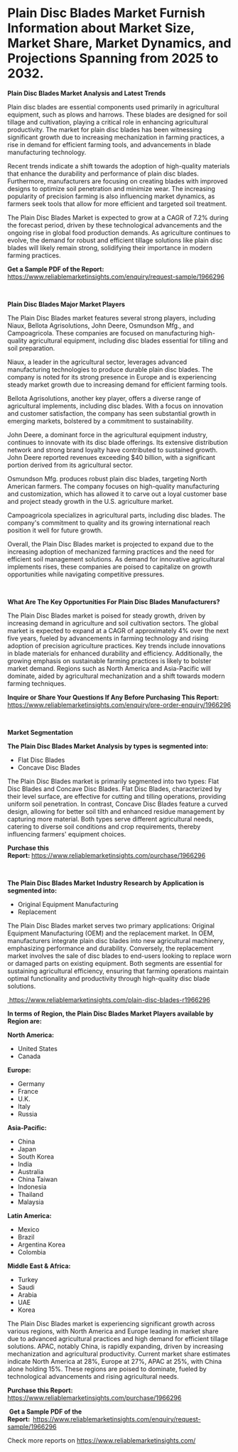 <p><h1>Plain Disc Blades Market Furnish Information about Market Size, Market Share, Market Dynamics, and Projections Spanning from 2025 to 2032.</h1></p><p><strong>Plain Disc Blades Market Analysis and Latest Trends</strong></p>
<p><p>Plain disc blades are essential components used primarily in agricultural equipment, such as plows and harrows. These blades are designed for soil tillage and cultivation, playing a critical role in enhancing agricultural productivity. The market for plain disc blades has been witnessing significant growth due to increasing mechanization in farming practices, a rise in demand for efficient farming tools, and advancements in blade manufacturing technology.</p><p>Recent trends indicate a shift towards the adoption of high-quality materials that enhance the durability and performance of plain disc blades. Furthermore, manufacturers are focusing on creating blades with improved designs to optimize soil penetration and minimize wear. The increasing popularity of precision farming is also influencing market dynamics, as farmers seek tools that allow for more efficient and targeted soil treatment.</p><p>The Plain Disc Blades Market is expected to grow at a CAGR of 7.2% during the forecast period, driven by these technological advancements and the ongoing rise in global food production demands. As agriculture continues to evolve, the demand for robust and efficient tillage solutions like plain disc blades will likely remain strong, solidifying their importance in modern farming practices.</p></p>
<p><strong>Get a Sample PDF of the Report:&nbsp;</strong> <a href="https://www.reliablemarketinsights.com/enquiry/request-sample/1966296?utm_campaign=2143&utm_medium=2&utm_source=Github&utm_content=ia&utm_term=16022025&utm_id=plain-disc-blades">https://www.reliablemarketinsights.com/enquiry/request-sample/1966296</a></p>
<p>&nbsp;</p>
<p><strong>Plain Disc Blades Major Market Players</strong></p>
<p><p>The Plain Disc Blades market features several strong players, including Niaux, Bellota Agrisolutions, John Deere, Osmundson Mfg., and Campoagricola. These companies are focused on manufacturing high-quality agricultural equipment, including disc blades essential for tilling and soil preparation.</p><p>Niaux, a leader in the agricultural sector, leverages advanced manufacturing technologies to produce durable plain disc blades. The company is noted for its strong presence in Europe and is experiencing steady market growth due to increasing demand for efficient farming tools.</p><p>Bellota Agrisolutions, another key player, offers a diverse range of agricultural implements, including disc blades. With a focus on innovation and customer satisfaction, the company has seen substantial growth in emerging markets, bolstered by a commitment to sustainability.</p><p>John Deere, a dominant force in the agricultural equipment industry, continues to innovate with its disc blade offerings. Its extensive distribution network and strong brand loyalty have contributed to sustained growth. John Deere reported revenues exceeding $40 billion, with a significant portion derived from its agricultural sector.</p><p>Osmundson Mfg. produces robust plain disc blades, targeting North American farmers. The company focuses on high-quality manufacturing and customization, which has allowed it to carve out a loyal customer base and project steady growth in the U.S. agriculture market.</p><p>Campoagricola specializes in agricultural parts, including disc blades. The company's commitment to quality and its growing international reach position it well for future growth.</p><p>Overall, the Plain Disc Blades market is projected to expand due to the increasing adoption of mechanized farming practices and the need for efficient soil management solutions. As demand for innovative agricultural implements rises, these companies are poised to capitalize on growth opportunities while navigating competitive pressures.</p></p>
<p>&nbsp;</p>
<p><strong>What Are The Key Opportunities For Plain Disc Blades Manufacturers?</strong></p>
<p><p>The Plain Disc Blades market is poised for steady growth, driven by increasing demand in agriculture and soil cultivation sectors. The global market is expected to expand at a CAGR of approximately 4% over the next five years, fueled by advancements in farming technology and rising adoption of precision agriculture practices. Key trends include innovations in blade materials for enhanced durability and efficiency. Additionally, the growing emphasis on sustainable farming practices is likely to bolster market demand. Regions such as North America and Asia-Pacific will dominate, aided by agricultural mechanization and a shift towards modern farming techniques.</p></p>
<p><strong>Inquire or Share Your Questions If Any Before Purchasing This Report:</strong> <a href="https://www.reliablemarketinsights.com/enquiry/pre-order-enquiry/1966296?utm_campaign=2143&utm_medium=2&utm_source=Github&utm_content=ia&utm_term=16022025&utm_id=plain-disc-blades">https://www.reliablemarketinsights.com/enquiry/pre-order-enquiry/1966296</a></p>
<p>&nbsp;</p>
<p><strong>Market Segmentation</strong></p>
<p><strong>The Plain Disc Blades Market Analysis by types is segmented into:</strong></p>
<p><ul><li>Flat Disc Blades</li><li>Concave Disc Blades</li></ul></p>
<p><p>The Plain Disc Blades market is primarily segmented into two types: Flat Disc Blades and Concave Disc Blades. Flat Disc Blades, characterized by their level surface, are effective for cutting and tilling operations, providing uniform soil penetration. In contrast, Concave Disc Blades feature a curved design, allowing for better soil tilth and enhanced residue management by capturing more material. Both types serve different agricultural needs, catering to diverse soil conditions and crop requirements, thereby influencing farmers' equipment choices.</p></p>
<p><strong>Purchase this Report:&nbsp;</strong><a href="https://www.reliablemarketinsights.com/purchase/1966296?utm_campaign=2143&utm_medium=2&utm_source=Github&utm_content=ia&utm_term=16022025&utm_id=plain-disc-blades">https://www.reliablemarketinsights.com/purchase/1966296</a></p>
<p>&nbsp;</p>
<p><strong>The Plain Disc Blades Market Industry Research by Application is segmented into:</strong></p>
<p><ul><li>Original Equipment Manufacturing</li><li>Replacement</li></ul></p>
<p><p>The Plain Disc Blades market serves two primary applications: Original Equipment Manufacturing (OEM) and the replacement market. In OEM, manufacturers integrate plain disc blades into new agricultural machinery, emphasizing performance and durability. Conversely, the replacement market involves the sale of disc blades to end-users looking to replace worn or damaged parts on existing equipment. Both segments are essential for sustaining agricultural efficiency, ensuring that farming operations maintain optimal functionality and productivity through high-quality disc blade solutions.</p></p>
<p><a href="https://www.reliablemarketinsights.com/plain-disc-blades-r1966296?utm_campaign=2143&utm_medium=2&utm_source=Github&utm_content=ia&utm_term=16022025&utm_id=plain-disc-blades">&nbsp;https://www.reliablemarketinsights.com/plain-disc-blades-r1966296</a></p>
<p><strong>In terms of Region, the Plain Disc Blades Market Players available by Region are:</strong></p>
<p>
    <p> <strong> North America: </strong>
        <ul>
            <li>United States</li>
            <li>Canada</li>
        </ul>
        </p> 
    <p> <strong> Europe: </strong>
        <ul>
            <li>Germany</li>
            <li>France</li>
            <li>U.K.</li>
            <li>Italy</li>
            <li>Russia</li>
        </ul>
        </p> 
    <p> <strong> Asia-Pacific: </strong>
        <ul>
            <li>China</li>
            <li>Japan</li>
            <li>South Korea</li>
            <li>India</li>
            <li>Australia</li>
            <li>China Taiwan</li>
            <li>Indonesia</li>
            <li>Thailand</li>
            <li>Malaysia</li>
        </ul>
        </p> 
    <p> <strong> Latin America: </strong>
        <ul>
            <li>Mexico</li>
            <li>Brazil</li>
            <li>Argentina Korea</li>
            <li>Colombia</li>
        </ul>
        </p> 
    <p> <strong> Middle East & Africa: </strong>
        <ul>
            <li>Turkey</li>
            <li>Saudi</li>
            <li>Arabia</li>
            <li>UAE</li>
            <li>Korea</li>
        </ul>
    </p>
    </p>
<p><p>The Plain Disc Blades market is experiencing significant growth across various regions, with North America and Europe leading in market share due to advanced agricultural practices and high demand for efficient tillage solutions. APAC, notably China, is rapidly expanding, driven by increasing mechanization and agricultural productivity. Current market share estimates indicate North America at 28%, Europe at 27%, APAC at 25%, with China alone holding 15%. These regions are poised to dominate, fueled by technological advancements and rising agricultural needs.</p></p>
<p><strong>Purchase this Report: </strong><a href="https://www.reliablemarketinsights.com/purchase/1966296?utm_campaign=2143&utm_medium=2&utm_source=Github&utm_content=ia&utm_term=16022025&utm_id=plain-disc-blades">https://www.reliablemarketinsights.com/purchase/1966296</a></p>
<p>&nbsp;<strong>Get a Sample PDF of the Report:&nbsp;&nbsp;</strong><a href="https://www.reliablemarketinsights.com/enquiry/request-sample/1966296?utm_campaign=2143&utm_medium=2&utm_source=Github&utm_content=ia&utm_term=16022025&utm_id=plain-disc-blades">https://www.reliablemarketinsights.com/enquiry/request-sample/1966296</a></p>
<p><strong></strong></p>
<p>Check more reports on <a href="https://www.reliablemarketinsights.com/?utm_campaign=2143&utm_medium=2&utm_source=Github&utm_content=ia&utm_term=16022025&utm_id=plain-disc-blades">https://www.reliablemarketinsights.com/</a></p>